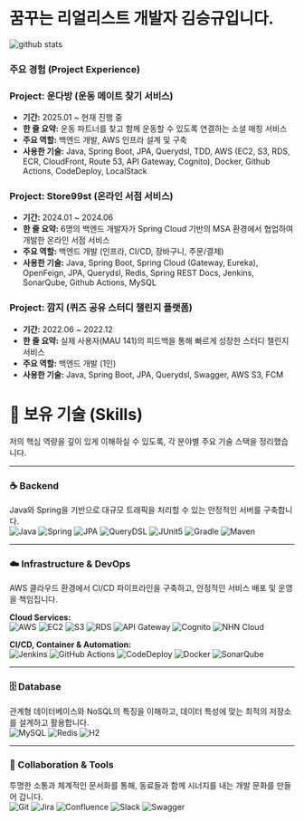 # 꿈꾸는 리얼리스트 개발자 김승규입니다.
![github stats](https://github-readme-stats.vercel.app/api?username=seung-gyu-kim&show=reviews,discussions_started,discussions_answered,prs_merged,prs_merged_percentage&show_icons=true&theme=gruvbox)

### **주요 경험 (Project Experience)**

### **Project: 운다방 (운동 메이트 찾기 서비스)**
* **기간:** 2025.01 ~ 현재 진행 중
* **한 줄 요약:** 운동 파트너를 찾고 함께 운동할 수 있도록 연결하는 소셜 매칭 서비스
* **주요 역할:** 백엔드 개발, AWS 인프라 설계 및 구축
* **사용한 기술:** Java, Spring Boot, JPA, Querydsl, TDD, AWS (EC2, S3, RDS, ECR, CloudFront, Route 53, API Gateway, Cognito), Docker, Github Actions, CodeDeploy, LocalStack

### **Project: Store99st (온라인 서점 서비스)**
* **기간:** 2024.01 ~ 2024.06
* **한 줄 요약:** 6명의 백엔드 개발자가 Spring Cloud 기반의 MSA 환경에서 협업하여 개발한 온라인 서점 서비스
* **주요 역할:** 백엔드 개발 (인프라, CI/CD, 장바구니, 주문/결제)
* **사용한 기술:** Java, Spring Boot, Spring Cloud (Gateway, Eureka), OpenFeign, JPA, Querydsl, Redis, Spring REST Docs, Jenkins, SonarQube, Github Actions, MySQL

### **Project: 깜지 (퀴즈 공유 스터디 챌린지 플랫폼)**
* **기간:** 2022.06 ~ 2022.12
* **한 줄 요약:** 실제 사용자(MAU 141)의 피드백을 통해 빠르게 성장한 스터디 챌린지 서비스
* **주요 역할:** 백엔드 개발 (1인)
* **사용한 기술:** Java, Spring Boot, JPA, Querydsl, Swagger, AWS S3, FCM

# 🚀 보유 기술 (Skills)
저의 핵심 역량을 깊이 있게 이해하실 수 있도록, 각 분야별 주요 기술 스택을 정리했습니다.

---

### ☕ Backend
Java와 Spring을 기반으로 대규모 트래픽을 처리할 수 있는 안정적인 서버를 구축합니다.
<br>
<img src="https://img.shields.io/badge/Java-007396?style=for-the-badge&logo=java&logoColor=white" alt="Java"/> <img src="https://img.shields.io/badge/Spring-6DB33F?style=for-the-badge&logo=spring&logoColor=white" alt="Spring"/> <img src="https://img.shields.io/badge/JPA-4A4A4A?style=for-the-badge" alt="JPA"/> <img src="https://img.shields.io/badge/QueryDSL-6E6E6E?style=for-the-badge" alt="QueryDSL"/> <img src="https://img.shields.io/badge/JUnit5-25A162?style=for-the-badge&logo=junit5&logoColor=white" alt="JUnit5"/> <img src="https://img.shields.io/badge/Gradle-02303A?style=for-the-badge&logo=gradle&logoColor=white" alt="Gradle"/> <img src="https://img.shields.io/badge/Apache%20Maven-C71A36?style=for-the-badge&logo=apachemaven&logoColor=white" alt="Maven"/>

---

### ☁️ Infrastructure & DevOps
AWS 클라우드 환경에서 CI/CD 파이프라인을 구축하고, 안정적인 서비스 배포 및 운영을 책임집니다.

**Cloud Services:**
<br>
<img src="https://img.shields.io/badge/Amazon%20AWS-232F3E?style=for-the-badge&logo=amazonaws&logoColor=white" alt="AWS"/> <img src="https://img.shields.io/badge/Amazon%20EC2-FF9900?style=for-the-badge&logo=amazonec2&logoColor=white" alt="EC2"/> <img src="https://img.shields.io/badge/Amazon%20S3-569A31?style=for-the-badge&logo=amazons3&logoColor=white" alt="S3"/> <img src="https://img.shields.io/badge/Amazon%20RDS-527FFF?style=for-the-badge&logo=amazonrds&logoColor=white" alt="RDS"/> <img src="https://img.shields.io/badge/Amazon%20API%20Gateway-FF4F8B?style=for-the-badge&logo=amazonapigateway&logoColor=white" alt="API Gateway"/> <img src="https://img.shields.io/badge/Amazon%20Cognito-DD344C?style=for-the-badge&logo=amazoncognito&logoColor=white" alt="Cognito"/> <img src="https://img.shields.io/badge/NHN%20Cloud-F85B2A?style=for-the-badge&logoColor=white" alt="NHN Cloud"/>

**CI/CD, Container & Automation:**
<br>
<img src="https://img.shields.io/badge/Jenkins-D24939?style=for-the-badge&logo=jenkins&logoColor=white" alt="Jenkins"/> <img src="https://img.shields.io/badge/GitHub%20Actions-2088FF?style=for-the-badge&logo=githubactions&logoColor=white" alt="GitHub Actions"/> <img src="https://img.shields.io/badge/AWS%20CodeDeploy-7A41E6?style=for-the-badge&logo=awscodedeploy&logoColor=white" alt="CodeDeploy"/> <img src="https://img.shields.io/badge/Docker-2496ED?style=for-the-badge&logo=docker&logoColor=white" alt="Docker"/> <img src="https://img.shields.io/badge/SonarQube-4E9BCD?style=for-the-badge&logo=sonarqube&logoColor=white" alt="SonarQube"/>

---

### 🗄️ Database
관계형 데이터베이스와 NoSQL의 특징을 이해하고, 데이터 특성에 맞는 최적의 저장소를 설계하고 활용합니다.
<br>
<img src="https://img.shields.io/badge/MySQL-4479A1?style=for-the-badge&logo=mysql&logoColor=white" alt="MySQL"/> <img src="https://img.shields.io/badge/Redis-DC382D?style=for-the-badge&logo=redis&logoColor=white" alt="Redis"/> <img src="https://img.shields.io/badge/H2-4A4A4A?style=for-the-badge" alt="H2"/>

---

### 🤝 Collaboration & Tools
투명한 소통과 체계적인 문서화를 통해, 동료들과 함께 시너지를 내는 개발 문화를 만들어 갑니다.
<br>
<img src="https://img.shields.io/badge/Git-F05032?style=for-the-badge&logo=git&logoColor=white" alt="Git"/> <img src="https://img.shields.io/badge/Jira-0052CC?style=for-the-badge&logo=jira&logoColor=white" alt="Jira"/> <img src="https://img.shields.io/badge/Confluence-172B4D?style=for-the-badge&logo=confluence&logoColor=white" alt="Confluence"/> <img src="https://img.shields.io/badge/Slack-4A154B?style=for-the-badge&logo=slack&logoColor=white" alt="Slack"/> <img src="https://img.shields.io/badge/Swagger-85EA2D?style=for-the-badge&logo=swagger&logoColor=black" alt="Swagger"/>
